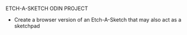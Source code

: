 ETCH-A-SKETCH ODIN PROJECT

- Create a browser version of an Etch-A-Sketch that may also act as a sketchpad